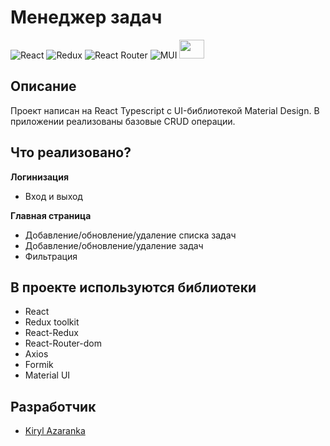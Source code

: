 # Менеджер задач

![React](https://img.shields.io/badge/react-%2320232a.svg?style=for-the-badge&logo=react&logoColor=%2361DAFB)
![Redux](https://img.shields.io/badge/redux-%23593d88.svg?style=for-the-badge&logo=redux&logoColor=white)
![React Router](https://img.shields.io/badge/React_Router-CA4245?style=for-the-badge&logo=react-router&logoColor=white)
![MUI](https://img.shields.io/badge/MUI-%230081CB.svg?style=for-the-badge&logo=mui&logoColor=white)
<img src="https://camo.githubusercontent.com/47de54deba036c05a099df8357536de66379c93b53421ea87d777114aa60402b/68747470733a2f2f696d672e737461636b73686172652e696f2f736572766963652f383834362f707265766965772e706e67" width='40' height='30' />


## Описание
Проект написан на React Typescript с UI-библиотекой Material Design. В приложении реализованы базовые CRUD операции.

## Что реализовано?
**Логинизация**
- Вход и выход

**Главная страница**
- Добавление/обновление/удаление списка задач
- Добавление/обновление/удаление задач
- Фильтрация


## В проекте используются библиотеки
- React
- Redux toolkit
- React-Redux
- React-Router-dom
- Axios
- Formik
- Material UI

## Разработчик
- [Kiryl Azaranka](https://github.com/Raykar-jr)

